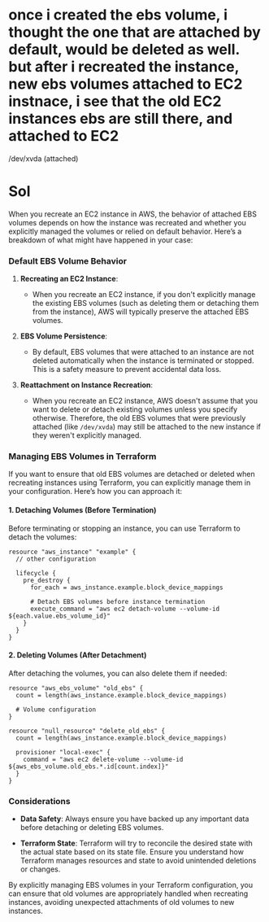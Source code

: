 
# once i created the ebs volume, i thought the one that are attached by default, would be deleted as well. but after i recreated the instance, new ebs volumes attached to EC2 instnace, i see that the old EC2 instances ebs are still there, and attached to EC2

/dev/xvda (attached)

# Sol

When you recreate an EC2 instance in AWS, the behavior of attached EBS volumes depends on how the instance was recreated and whether you explicitly managed the volumes or relied on default behavior. Here’s a breakdown of what might have happened in your case:

### Default EBS Volume Behavior

1. **Recreating an EC2 Instance**:
   - When you recreate an EC2 instance, if you don't explicitly manage the existing EBS volumes (such as deleting them or detaching them from the instance), AWS will typically preserve the attached EBS volumes.

2. **EBS Volume Persistence**:
   - By default, EBS volumes that were attached to an instance are not deleted automatically when the instance is terminated or stopped. This is a safety measure to prevent accidental data loss.

3. **Reattachment on Instance Recreation**:
   - When you recreate an EC2 instance, AWS doesn't assume that you want to delete or detach existing volumes unless you specify otherwise. Therefore, the old EBS volumes that were previously attached (like `/dev/xvda`) may still be attached to the new instance if they weren't explicitly managed.

### Managing EBS Volumes in Terraform

If you want to ensure that old EBS volumes are detached or deleted when recreating instances using Terraform, you can explicitly manage them in your configuration. Here’s how you can approach it:

#### 1. Detaching Volumes (Before Termination)

Before terminating or stopping an instance, you can use Terraform to detach the volumes:

```hcl
resource "aws_instance" "example" {
  // other configuration

  lifecycle {
    pre_destroy {
      for_each = aws_instance.example.block_device_mappings

      # Detach EBS volumes before instance termination
      execute_command = "aws ec2 detach-volume --volume-id ${each.value.ebs_volume_id}"
    }
  }
}
```

#### 2. Deleting Volumes (After Detachment)

After detaching the volumes, you can also delete them if needed:

```hcl
resource "aws_ebs_volume" "old_ebs" {
  count = length(aws_instance.example.block_device_mappings)

  # Volume configuration
}

resource "null_resource" "delete_old_ebs" {
  count = length(aws_instance.example.block_device_mappings)

  provisioner "local-exec" {
    command = "aws ec2 delete-volume --volume-id ${aws_ebs_volume.old_ebs.*.id[count.index]}"
  }
}
```

### Considerations

- **Data Safety**: Always ensure you have backed up any important data before detaching or deleting EBS volumes.
  
- **Terraform State**: Terraform will try to reconcile the desired state with the actual state based on its state file. Ensure you understand how Terraform manages resources and state to avoid unintended deletions or changes.

By explicitly managing EBS volumes in your Terraform configuration, you can ensure that old volumes are appropriately handled when recreating instances, avoiding unexpected attachments of old volumes to new instances.